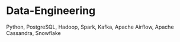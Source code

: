 # Data-Engineering
Python, PostgreSQL, Hadoop, Spark, Kafka, Apache Airflow, Apache Cassandra, Snowflake
